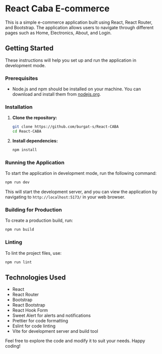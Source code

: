 # React Caba E-commerce

This is a simple e-commerce application built using React, React Router, and Bootstrap. The application allows users to navigate through different pages such as Home, Electronics, About, and Login.

## Getting Started

These instructions will help you set up and run the application in development mode.

### Prerequisites

- Node.js and npm should be installed on your machine. You can download and install them from [nodejs.org](https://nodejs.org/).

### Installation

1. **Clone the repository:**

   ```bash
   git clone https://github.com/burgat-s/React-CABA
   cd React-CABA
   ```

2. **Install dependencies:**

   ```bash
   npm install
   ```

### Running the Application

To start the application in development mode, run the following command:

```bash
npm run dev
```

This will start the development server, and you can view the application by navigating to `http://localhost:5173/` in your web browser.

### Building for Production

To create a production build, run:

```bash
npm run build
```

### Linting

To lint the project files, use:

```bash
npm run lint
```

## Technologies Used
- React
- React Router
- Bootstrap
- React Bootstrap
- React Hook Form
- Sweet Alert for alerts and notifications
- Prettier for code formatting
- Eslint for code linting
- Vite for development server and build tool

Feel free to explore the code and modify it to suit your needs. Happy coding!
